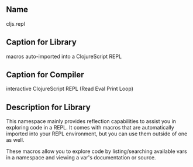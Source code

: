 ## Name
cljs.repl

## Caption for Library
macros auto-imported into a ClojureScript REPL

## Caption for Compiler
interactive ClojureScript REPL (Read Eval Print Loop)

## Description for Library

This namespace mainly provides reflection capabilities to assist you in
exploring code in a REPL.  It comes with macros that are automatically imported
into your REPL environment, but you can use them outside of one as well.

These macros allow you to explore code by listing/searching available vars in a
namespace and viewing a var's documentation or source.
